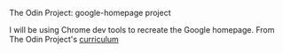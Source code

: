 The Odin Project: google-homepage project

I will be using Chrome dev tools to recreate the Google homepage.
From The Odin Project's [curriculum](http://www.theodinproject.com/courses/web-development-101/lessons/html-css)
